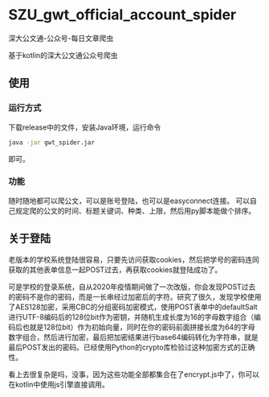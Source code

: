 # SZU_gwt_official_account_spider
深大公文通-公众号-每日文章爬虫

基于kotlin的深大公文通公众号爬虫

## 使用
### 运行方式
下载release中的文件，安装Java环境，运行命令
```bat
java -jar gwt_spider.jar
```
即可。

### 功能
随时随地都可以爬公文，可以是账号登陆，也可以是easyconnect连接。
可以自己规定爬的公文的时间、标题关键词、种类、上限，然后用py脚本能做个排序。

## 关于登陆
老版本的学校系统登陆很容易，只要先访问获取cookies，然后把学号的密码连同获取的其他表单信息一起POST过去，再获取cookies就登陆成功了。

可是学校的登录系统，自从2020年疫情期间做了一次改版，你会发现POST过去的密码不是你的密码，而是一长串经过加密后的字符。研究了很久，发现学校使用了AES128加密，采用CBC的分组密码加密模式，使用POST表单中的defaultSalt进行UTF-8编码后的128位bit作为密钥，并随机生成长度为16的字母数字组合（编码后也就是128位bit）作为初始向量，同时在你的密码前面拼接长度为64的字母数字组合，然后进行加密，最后把加密结果进行base64编码转化为字符串，就是最后POST发出的密码。已经使用Python的crypto库检验过这种加密方式的正确性。

看上去很复杂是吗，没事，因为这些功能全部都集合在了encrypt.js中了，你可以在kotlin中使用js引擎直接调用。
